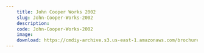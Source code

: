```yaml
---
    title: John Cooper Works 2002
    slug: John-Cooper-Works-2002
    description:
    code: John-Cooper-Works-2002
    image:
    download: https://cmdiy-archive.s3.us-east-1.amazonaws.com/brochures/documents/John+Cooper+Works+2002.pdf
---
```

<!-- Content of the page -->

##
        
